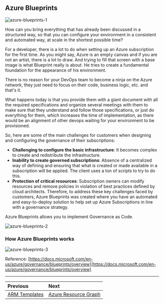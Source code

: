 ## Azure Blueprints

![azure-blueprints-1](../images/azure-blueprints-1.png)

How can you bring everything that has already been discussed in a structured way, so that you can configure your environment in a consistent and automated way, at scale in the shortest possible time?

For a developer, there is a lot to do when setting up an Azure subscription for the first time. As you might say, Azure is an empty canvas and if you are not an artist, there is a lot to draw. And trying to fill that screen with a base image is what Blueprint really is about. He tries to create a fundamental foundation for the appearance of his environment.

There is no reason for your DevOps team to become a ninja on the Azure network, they just need to focus on their code, business logic, etc. and that's it.

What happens today is that you provide them with a giant document with all the required specifications and organize several meetings with them to make sure that they understand and follow those specifications, or just do everything for them, which increases the time of implementation, as there would be an alignment of other devops waiting for your environment to be provisioned.

So, here are some of the main challenges for customers when designing and configuring the governance of their subscriptions:
* **Challenging to configure the basic infrastructure**: It becomes complex to create and redistribute the infrastructure.
* **Inability to create governed subscriptions**: Absence of a centralized way of defining and ensuring that what is created or made available in a subscription will be applied. The client uses a ton of scripts to try to do this.
* **Protection of critical resources**: Subscription owners can modify resources and remove policies in violation of best practices defined by cloud architects.
Therefore, to address these key challenges faced by customers, Azure Blueprints was created where you have an automated and easy-to-deploy solution to help set up Azure Subscriptions in line with a governance strategy.

Azure Blueprints allows you to implement Governance as Code.

![azure-blueprints-2](../images/azure-blueprints-2.png)

### How Azure Blueprints works

![azure-blueprints-3](../images/azure-blueprints-3.png)

Reference: [https://docs.microsoft.com/en-us/azure/governance/blueprints/overview](https://docs.microsoft.com/en-us/azure/governance/blueprints/overview)

---

Previous| Next | 
:----- |:-----
[ARM Templates](/guide/arm.md)| [Azure Resource Graph](/guide/resource-graph.md)
